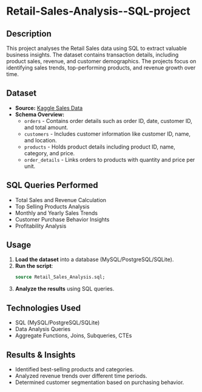 # Retail-Sales-Analysis--SQL-project

## Description
This project analyses the Retail Sales data using SQL to extract valuable business insights. The dataset contains transaction details, including product sales, revenue, and customer demographics. The projects focus on identifying sales trends, top-performing products, and revenue growth over time.

## Dataset
- **Source:** [Kaggle Sales Data](https://www.kaggle.com/kyanyoga/sample-sales-data)
- **Schema Overview:**
  - `orders` - Contains order details such as order ID, date, customer ID, and total amount.
  - `customers` - Includes customer information like customer ID, name, and location.
  - `products` - Holds product details including product ID, name, category, and price.
  - `order_details` - Links orders to products with quantity and price per unit.

## SQL Queries Performed
- Total Sales and Revenue Calculation
- Top Selling Products Analysis
- Monthly and Yearly Sales Trends
- Customer Purchase Behavior Insights
- Profitability Analysis

## Usage
1. **Load the dataset** into a database (MySQL/PostgreSQL/SQLite).
2. **Run the script**:
   ```sql
   source Retail_Sales_Analysis.sql;
   ```
3. **Analyze the results** using SQL queries.

## Technologies Used
- SQL (MySQL/PostgreSQL/SQLite)
- Data Analysis Queries
- Aggregate Functions, Joins, Subqueries, CTEs

## Results & Insights
- Identified best-selling products and categories.
- Analyzed revenue trends over different time periods.
- Determined customer segmentation based on purchasing behavior.




